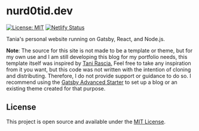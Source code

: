 # nurd0tid.dev

[![License: MIT](https://img.shields.io/badge/License-MIT-blue.svg)](https://opensource.org/licenses/MIT) [![Netlify Status](https://api.netlify.com/api/v1/badges/0a51d0e9-f611-4dd8-887f-fc1889e68540/deploy-status)](https://app.netlify.com/sites/nurd0tid/deploys)

Tania's personal website running on Gatsby, React, and Node.js.

**Note**: The source for this site is not made to be a template or theme, but for my own use and I am still developing this blog for my portfolio needs, this template itself was inspired by [Tani Rascia.](https://github.com/taniarascia/taniarascia.com) Feel free to take any inspiration from it you want, but this code was not written with the intention of cloning and distributing. Therefore, I do not provide support or guidance to do so. I recommend using the [Gatsby Advanced Starter](https://github.com/vagr9k/gatsby-advanced-starter/) to set up a blog or an existing theme created for that purpose.

## License

This project is open source and available under the [MIT License](LICENSE).
